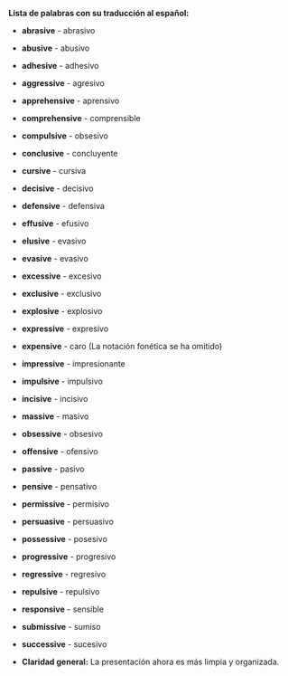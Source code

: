 

**Lista de palabras con su traducción al español:**

*   **abrasive** - abrasivo
*   **abusive** - abusivo
*   **adhesive** - adhesivo
*   **aggressive** - agresivo
*   **apprehensive** - aprensivo
*   **comprehensive** - comprensible
*   **compulsive** - obsesivo
*   **conclusive** - concluyente
*   **cursive** - cursiva
*   **decisive** - decisivo
*   **defensive** - defensiva
*   **effusive** - efusivo
*   **elusive** - evasivo
*   **evasive** - evasivo
*   **excessive** - excesivo
*   **exclusive** - exclusivo
*   **explosive** - explosivo
*   **expressive** - expresivo
*   **expensive** - caro  (La notación fonética se ha omitido)
*   **impressive** - impresionante
*   **impulsive** - impulsivo
*   **incisive** - incisivo
*   **massive** - masivo
*   **obsessive** - obsesivo
*   **offensive** - ofensivo
*   **passive** - pasivo
*   **pensive** - pensativo
*   **permissive** - permisivo
*   **persuasive** - persuasivo
*   **possessive** - posesivo
*   **progressive** - progresivo
*   **regressive** - regresivo
*   **repulsive** - repulsivo
*   **responsive** - sensible
*   **submissive** - sumiso
*   **successive** - sucesivo

*   **Claridad general:** La presentación ahora es más limpia y organizada.